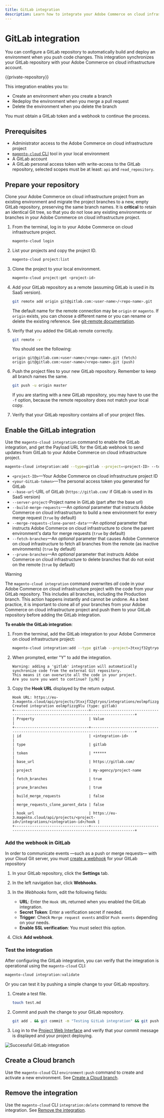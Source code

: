 ```yaml
---
title: GitLab integration
description: Learn how to integrate your Adobe Commerce on cloud infrastructure project with GitLab.
---
```


# GitLab integration

You can configure a GitLab repository to automatically build and deploy an environment when you push code changes. This integration synchronizes your GitLab repository with your Adobe Commerce on cloud infrastructure account.

{{private-repository}}

This integration enables you to:

-  Create an environment when you create a branch
-  Redeploy the environment when you merge a pull request
-  Delete the environment when you delete the branch

You must obtain a GitLab token and a webhook to continue the process.

## Prerequisites

-  Administrator access to the Adobe Commerce on cloud infrastructure project
-  [`magento-cloud` CLI](../dev-tools/cloud-cli.md) tool in your local environment
-  A GitLab account
-  A GitLab personal access token with write-access to the GitLab repository, selected scopes must be at least: `api` and `read_repository`.

## Prepare your repository

Clone your Adobe Commerce on cloud infrastructure project from an existing environment and migrate the project branches to a new, empty GitLab repository, preserving the same branch names. It is **critical** to retain an identical Git tree, so that you do not lose any existing environments or branches in your Adobe Commerce on cloud infrastructure project.

1. From the terminal, log in to your Adobe Commerce on cloud infrastructure project.

   ```bash
   magento-cloud login
   ```

1. List your projects and copy the project ID.

   ```bash
   magento-cloud project:list
   ```

1. Clone the project to your local environment.

   ```bash
   magento-cloud project:get <project-id>
   ```

1. Add your GitLab repository as a remote (assuming GitLab is used in its SaaS version).

   ```bash
   git remote add origin git@gitlab.com:<user-name>/<repo-name>.git
   ```

   The default name for the remote connection may be `origin` or `magento`. If `origin` exists, you can choose a different name or you can rename or delete the existing reference. See [git-remote documentation](https://git-scm.com/docs/git-remote).

1. Verify that you added the GitLab remote correctly.

   ```bash
   git remote -v
   ```

   You should see the following:

   ```terminal
   origin git@gitlab.com:<user-name>/<repo-name>.git (fetch)
   origin git@gitlab.com:<user-name>/<repo-name>.git (push)
   ```

1. Push the project files to your new GitLab repository. Remember to keep all branch names the same.

   ```bash
   git push -u origin master
   ```

   If you are starting with a new GitLab repository, you may have to use the `-f` option, because the remote repository does not match your local copy.

1. Verify that your GitLab repository contains all of your project files.

## Enable the GitLab integration

Use the `magento-cloud integration` command to enable the GitLab integration, and get the Payload URL for the GitLab webhook to send updates from GitLab to your Adobe Commerce on cloud infrastructure project.

```bash
magento-cloud integration:add --type=gitlab --project=<project-ID> --token=<your-GitLab-token> [--base-url=<GitLab-url> --server-project=<GitLab-project> --build-merge-requests={true|false} --merge-requests-clone-parent-data={true|false} --fetch-branches={true|false} --prune-branches={true|false}]
```

-  `<project-ID>`—Your Adobe Commerce on cloud infrastructure project ID
-  `<your-GitLab-token>`—The personal access token you generated for GitLab
-  `--base-url`-URL of GitLab (`https://gitlab.com/` if GitLab is used in its SaaS version)
-  `--server-project`-Project name in GitLab (part after the base url)
-  `--build-merge-requests`-—An _optional_ parameter that instructs Adobe Commerce on cloud infrastructure to build a new environment for every merge request (`true` by default)
-  `--merge-requests-clone-parent-data`-—An _optional_ parameter that instructs Adobe Commerce on cloud infrastructure to clone the parent environment's data for merge requests (`true` by default)
-  `--fetch-branches`—An _optional_ parameter that causes Adobe Commerce on cloud infrastructure to fetch all branches from the remote (as inactive environments) (`true` by default)
-  `--prune-branches`—An _optional_ parameter that instructs Adobe Commerce on cloud infrastructure to delete branches that do not exist on the remote (`true` by default)

>[!WARNING]
>
>The `magento-cloud integration` command overwrites _all_ code in your Adobe Commerce on cloud infrastructure project with the code from your GitLab repository. This includes all branches, including the Production branch. This action happens instantly and cannot be undone. As a best practice, it is important to clone all of your branches from your Adobe Commerce on cloud infrastructure project and push them to your GitLab repository before adding the GitLab integration.

**To enable the GitLab integration**:

1. From the terminal, add the GitLab integration to your Adobe Commerce on cloud infrastructure project:

   ```bash
   magento-cloud integration:add --type gitlab --project=3txxjf32gtryos --token=qVUfeEn4ouze7A7JH --base-url=https://gitlab.com/ --server-project=my-agency/project-name --build-merge-requests=false --merge-requests-clone-parent-data=false --fetch-branches=true --prune-branches=true
   ```

1. When prompted, enter "Y" to add the integration.

   ```terminal
   Warning: adding a 'gitlab' integration will automatically synchronize code from the external Git repository.
   This means it can overwrite all the code in your project.
   Are you sure you want to continue? [y/N] y
   ```

1. Copy the **Hook URL** displayed by the return output.

   ```terminal
   Hook URL: https://eu-3.magento.cloud/api/projects/3txxjf32gtryos/integrations/eolmpfizzg9lu/hook
   Created integration eolmpfizzg9lu (type: gitlab)
   +----------------------------------+---------------------------------------------------------------------------------------+
   | Property                         | Value                                                                                 |
   +----------------------------------+---------------------------------------------------------------------------------------+
   | id                               | <integration-id>                                                                      |
   | type                             | gitlab                                                                                |
   | token                            | ******                                                                                |
   | base_url                         | https://gitlab.com/                                                                   |
   | project                          | my-agency/project-name                                                                |
   | fetch_branches                   | true                                                                                  |
   | prune_branches                   | true                                                                                  |
   | build_merge_requests             | false                                                                                 |
   | merge_requests_clone_parent_data | false                                                                                 |
   | hook_url                         | https://eu-3.magento.cloud/api/projects/<project-id>/integrations/<integration-id>/hook |
   +----------------------------------+---------------------------------------------------------------------------------------+
   ```

### Add the webhook in GitLab

In order to communicate events —such as a push or merge requests— with your Cloud Git server, you must [create a webhook](https://docs.gitlab.com/ee/user/project/integrations/webhooks.html#overview) for your GitLab repository

1. In your GitLab repository, click the **Settings** tab.

1. In the left navigation bar, click **Webhooks**.

1. In the _Webhooks_ form, edit the following fields:

   -  **URL**: Enter the `Hook URL` returned when you enabled the GitLab integration.
   -  **Secret Token**: Enter a verification secret if needed.
   -  **Trigger**: Check `Merge request events` and/or `Push events` depending on your needs.
   -  **Enable SSL verification**:  You must select this option.

1. Click **Add webhook**.

### Test the integration

After configuring the GitLab integration, you can verify that the integration is operational using the `magento-cloud` CLI:

```bash
magento-cloud integration:validate
```

Or you can test it by pushing a simple change to your GitLab repository.

1. Create a test file.

   ```bash
   touch test.md
   ```

1. Commit and push the change to your GitLab repository.

   ```bash
   git add . && git commit -m "Testing GitLab integration" && git push
   ```

1. Log in to the [Project Web Interface](https://devdocs.magento.com/cloud/project/project-webint-basic.html) and verify that your commit message is displayed and your project deploying.

![Successful GitLab integration](../../assets/gitlab-integration-success.png)

## Create a Cloud branch

Use the `magento-cloud` CLI `environment:push` command to create and activate a new environment. See [Create a Cloud branch](bitbucket.md#create-a-cloud-branch).

## Remove the integration

Use the `magento-cloud` CLI `integration:delete` command to remove the integration. See [Remove the integration](bitbucket.md#remove-the-integration).
